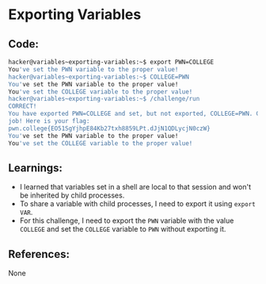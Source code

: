 # Exporting Variables
## Code:
```bash
hacker@variables~exporting-variables:~$ export PWN=COLLEGE
You've set the PWN variable to the proper value!
hacker@variables~exporting-variables:~$ COLLEGE=PWN
You've set the PWN variable to the proper value!
You've set the COLLEGE variable to the proper value!
hacker@variables~exporting-variables:~$ /challenge/run
CORRECT!
You have exported PWN=COLLEGE and set, but not exported, COLLEGE=PWN. Great
job! Here is your flag:
pwn.college{EO51SgYjhpE84Kb27txh8859LPt.dJjN1QDLycjN0czW}
You've set the PWN variable to the proper value!
You've set the COLLEGE variable to the proper value!
```
## Learnings:
- I learned that variables set in a shell are local to that session and won't be inherited by child processes.
- To share a variable with child processes, I need to export it using `export VAR`.
- For this challenge, I need to export the `PWN` variable with the value `COLLEGE` and set the `COLLEGE` variable to `PWN` without exporting it.
## References:
None
